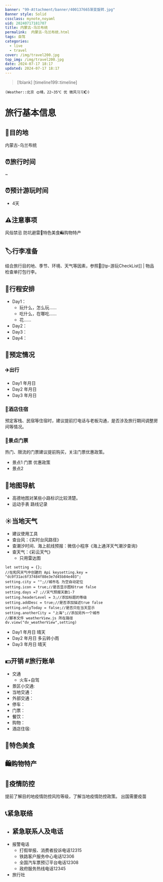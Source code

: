 ```yaml
---
banner: "99-Attachment/banner/400137665渐变旋转.jpg"
Banner style: Solid
cssclass: mynote,noyaml
uid: 20240717181707 
title: 内蒙古-乌兰布统
permalink:  内蒙古-乌兰布统.html
tags: 自驾
categories:
  - live
  - travel
cover: /img/travel200.jpg
top_img: /img/travel200.jpg
date: 2024-07-17 18:17
updated: 2024-07-17 18:17
---
```

> [!blank] 
> [timeline199::timeline]
```ad-flex
(Weather::北京 🌞晴，22~35℃ 优 微风习习🌔)
```

# 旅行基本信息

## 🎏目的地
 内蒙古-乌兰布统

## ⏰旅行时间
 ~  

## ⏰预计游玩时间
- 4天

## ⚠️注意事项
风俗禁忌
防坑避雷🍚特色美食🛍️购物特产

## 🏷️行李准备
结合旅行目的地、季节、环境、天气等因素，参照📇[[tp-游玩CheckList]]  | 物品检查单打包行李。

## 📑行程安排 
- Day1：
    - 玩什么，怎么玩……
    - 吃什么，在哪吃……
    - 花……
- Day2：
- Day3：
- Day4：

## 📒预定情况

### ✈️出行
- Day1  年月日   
- Day2  年月日   
- Day3  年月日   
### 🏨酒店住宿
预定客栈、民宿等住宿时，建议提前打电话与老板沟通，是否涉及旅行期间调整房间等情况。

### 🎫景点门票
热门、限流的门票建议提前购买，关注门票优惠政策。

- 景点1  门票  优惠政策
- 景点2

## 🧭地图导航
- 高德地图对某些小路标识比较清楚。
- 运动手表 路线记录

## ☀️当地天气

- 建议使用工具
- 查台风：《实时台风路径》 
- 查潮汐时间、海上航线预报：微信小程序《海上通洋天气潮汐查询》
- 查天气：《彩云天气》
    - 只用雷达图


```dataviewjs  
let setting = {};  
//在和风天气中创建的 Api keysetting.key = "dc0f31ac6f37484f88e3e7d45b84e403";  
setting.city = "";//城市名 为空自动定位  
setting.icon = true;//是否显示图标true false  
setting.days =7 ;//天气预报天数1-7  
setting.headerLevel = 3;//添加标题的等级  
setting.addDesc = true;//是否添加描述true false  
setting.onlyToday = false;//是否只在当天显示  
setting.anotherCity = "上海";//添加另外一个城市  
//脚本文件 weatherView.js 所在路径  
dv.view("dv_weatherView",setting)  
```

- Day1  年月日   晴天
- Day2  年月日   多云转小雨
- Day3  年月日   晴天



## 💵开销 #旅行账单

- 交通 
	- 火车+自驾
- 景区小交通:
- 当地交通：
- 外部交通：
- 停车：
- 门票：
- 餐饮：
- 购物：
- 酒店住宿:

## 🍚特色美食

## 🛍️购物特产

## 🦠疫情防控

提前了解目的地疫情防控风险等级，了解当地疫情防控政策。
出国需要疫苗

## 📞紧急联络
- 紧急联系人及电话
	- 
- 报警电话
	- 打假举报、消费者投诉电话12315
	- 铁路客户服务中心电话12306
	- 全国汽车票预订平台电话12308
	- 政府服务热线电话12345
- 旅行社


